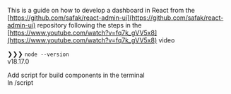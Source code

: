 This is a guide on how to develop a dashboard in React from the [https://github.com/safak/react-admin-ui](https://github.com/safak/react-admin-ui) repository following the steps in the [https://www.youtube.com/watch?v=fq7k_gVV5x8](https://www.youtube.com/watch?v=fq7k_gVV5x8) video


❯❯❯ `node --version`  
v18.17.0


Add script for build components in the terminal  
In /script
